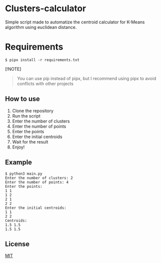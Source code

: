 # Clusters-calculator
Simple script made to automatize the centroid calculator for K-Means algorithm using euclidean distance.

# Requirements
```shell
$ pipx install -r requirements.txt
```
[!NOTE]
> You can use pip instead of pipx, but I recommend using pipx to avoid conflicts with other projects

## How to use
1. Clone the repository
2. Run the script
3. Enter the number of clusters
4. Enter the number of points
5. Enter the points
6. Enter the initial centroids
7. Wait for the result
8. Enjoy!

## Example
```shell
$ python3 main.py
Enter the number of clusters: 2
Enter the number of points: 4
Enter the points:
1 1
1 2
2 1
2 2
Enter the initial centroids:
1 1
2 2
Centroids:
1.5 1.5
1.5 1.5
```

## License
[MIT](./LICENSE)
